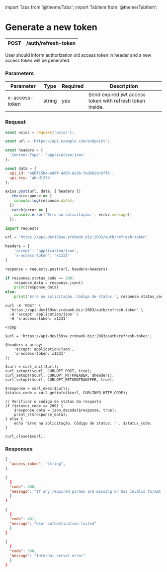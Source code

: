 import Tabs from '@theme/Tabs';
import TabItem from '@theme/TabItem';

# Generate a new token

| POST      | /auth/refresh-token|
| --------- | ----------- |

User should inform authorization old access token in header and a new access token will be generated.

### Parameters

| Parameter | Type | Required | Description |
| --- | --- | --- | --- |
| x-access-token | string | yes | Send expired jwt access token with refresh token inside. |

### Request

<Tabs>
<TabItem value="js" label="NodeJS">

```js title=Axios
const axios = require('axios');

const url = 'https://api.example.com/endpoint';

const headers = {
  'Content-Type': 'application/json'
};

const data = {
  api_id: 'b6bf15b4-e00f-4d03-8e2b-7ed8829c8ff6',
  api_key: 'abcd1234'
};

axios.post(url, data, { headers })
  .then(response => {
    console.log(response.data);
  })
  .catch(error => {
    console.error('Erro na solicitação:', error.message);
  });
```
</TabItem>
<TabItem value="py" label="Python">

```python title=Requests
import requests

url = 'https://api-dev159sw.zrobank.biz:2083/auth/refresh-token'

headers = {
    'accept': 'application/json',
    'x-access-token': 'x1231'
}

response = requests.post(url, headers=headers)

if response.status_code == 200:
    response_data = response.json()
    print(response_data)
else:
    print('Erro na solicitação. Código de status:', response.status_code)

```
</TabItem>
<TabItem value="shell" label="Shell">

```shell title=CURL
curl -X 'POST' \
  'https://api-dev159sw.zrobank.biz:2083/auth/refresh-token' \
  -H 'accept: application/json' \
  -H 'x-access-token: x1231'
```
</TabItem>
<TabItem value="php" label="PHP">

```shell title=CURL
<?php

$url = 'https://api-dev159sw.zrobank.biz:2083/auth/refresh-token';

$headers = array(
    'accept: application/json',
    'x-access-token: x1231'
);

$curl = curl_init($url);
curl_setopt($curl, CURLOPT_POST, true);
curl_setopt($curl, CURLOPT_HTTPHEADER, $headers);
curl_setopt($curl, CURLOPT_RETURNTRANSFER, true);

$response = curl_exec($curl);
$status_code = curl_getinfo($curl, CURLINFO_HTTP_CODE);

// Verificar o código de status da resposta
if ($status_code == 200) {
    $response_data = json_decode($response, true);
    print_r($response_data);
} else {
    echo 'Erro na solicitação. Código de status: ' . $status_code;
}

curl_close($curl);
```
</TabItem>
</Tabs>

### Responses

<Tabs>
<TabItem value="200" label="200">

```json  title=/auth/refresh-token
{
  "access_token": "string",
}
```
</TabItem>
<TabItem value="400" label="400">

```json  title=/auth/refresh-token
{
  {
  "code": 400,
  "message": "If any required params are missing or has invalid format or type."
  }
}
```
</TabItem>
<TabItem value="401" label="401">

```json  title=/auth/refresh-token
{
  {
  "code": 401,
  "message": "User authentication failed"
  }
}
```
</TabItem>
<TabItem value="500" label="500">

```json  title=/auth/refresh-token
{
  {
  "code": 500,
  "message": "Internal server error"
  }
}
```
</TabItem>
</Tabs>